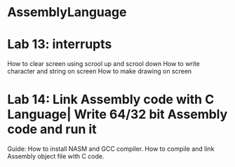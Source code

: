 # AssemblyLanguage
# Lab 13: interrupts
How to clear screen using scrool up and scrool down 
How to write character and string on screen 
How to make drawing on screen 
# Lab 14: Link Assembly code with C Language| Write 64/32 bit Assembly code and run it
Guide: How to install NASM and GCC compiler.
How to compile and link Assembly object file with C code.


